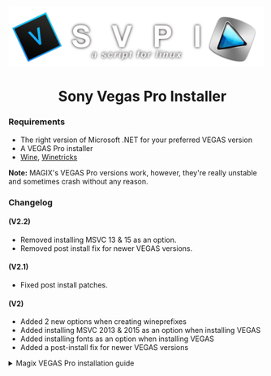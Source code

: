 ![banner](banner.png)

<div id="user-content-toc">
  <ul align="center">
    <summary> 
      <h1>Sony Vegas Pro Installer</h1>
    </summary>
  </ul>
</div>

### Requirements

- The right version of Microsoft .NET for your preferred VEGAS version
- A VEGAS Pro installer
- [Wine](https://www.winehq.org/), [Winetricks](https://github.com/Winetricks/winetricks)

**Note:** MAGIX's VEGAS Pro versions work, however, they're really unstable and sometimes crash without any reason.


### Changelog
#### (V2.2)
- Removed installing MSVC 13 & 15 as an option.
- Removed post install fix for newer VEGAS versions. 

#### (V2.1)
- Fixed post install patches.

#### (V2)
- Added 2 new options when creating wineprefixes
- Added installing MSVC 2013 & 2015 as an option when installing VEGAS
- Added installing fonts as an option when installing VEGAS
- Added a post-install fix for newer VEGAS versions


<details>
<summary> Magix VEGAS Pro installation guide </summary>

#### First of all, do NOT use LightDM, using it can cause more problems with VEGAS Pro, and can make it crash for no fucking reason.
Now you need to do the following steps:
- Start the installer.
- There will be a log while installing (above the progress bar).
- When it says 'registering modules', wait for a bit.
- After registering modules the log will be empty, when it's empty, **press cancel**.
- You're done, yippee

###### VEGAS Pro may crash when closing the newsfeed.
</details>
